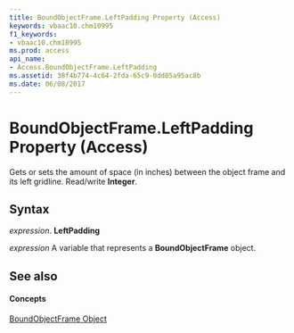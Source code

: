 ```yaml
---
title: BoundObjectFrame.LeftPadding Property (Access)
keywords: vbaac10.chm10995
f1_keywords:
- vbaac10.chm10995
ms.prod: access
api_name:
- Access.BoundObjectFrame.LeftPadding
ms.assetid: 38f4b774-4c64-2fda-65c9-0dd05a95ac8b
ms.date: 06/08/2017
---
```



# BoundObjectFrame.LeftPadding Property (Access)

Gets or sets the amount of space (in inches) between the object frame and its left gridline. Read/write **Integer**.


## Syntax

 _expression_. **LeftPadding**

 _expression_ A variable that represents a **BoundObjectFrame** object.


## See also


#### Concepts


[BoundObjectFrame Object](boundobjectframe-object-access.md)

